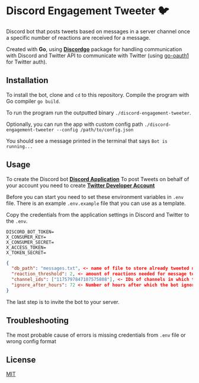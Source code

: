 # Discord Engagement Tweeter 🐦

Discord bot that posts tweets based on messages in a server channel once a specific number of reactions are received for a message.

Created with **Go**, using **[Discordgo](https://github.com/bwmarrin/discordgo)** package for handling communication with Discord and Twitter API
to communicate with Twitter (using [go-oauth1](github.com/klaidas/go-oauth1) for Twitter auth).

## Installation

To install the bot, clone and `cd` to this repository. Compile the program with Go compiler `go build`.

To run the program run the outputted binary `./discord-engagement-tweeter`.

Optionally, you can run the app with custom config path `./discord-engagement-tweeter --config /path/to/config.json`

You should see a message printed in the terminal that says `Bot is running...`

## Usage

To create the Discord bot **[Discord Application](https://discord.com/developers/applications?new_application=true)**
To post Tweets on behalf of your account you need to create **[Twitter Developer Account](https://developer.twitter.com/en)**

Before you can start you need to set these environment variables in `.env` file. There is an example `.env.example` file that you can use as a template.

Copy the credentials from the application settings in Discord and Twitter to the `.env`.

```
DISCORD_BOT_TOKEN=
X_CONSUMER_KEY=
X_CONSUMER_SECRET=
X_ACCESS_TOKEN=
X_TOKEN_SECRET=
```

```json
{
  "db_path": "messages.txt", <- name of file to store already tweeted messages to avoid duplicate tweets
  "reaction_threshold": 2, <- amount of reactions needed for message to be posted on Twitter
  "channel_ids": ["1175797847107575808"], <- IDs of channels in which the bot listens to reactions
  "ignore_after_hours": 72 <- Number of hours after which the bot ignores the new reactions (To avoid tweeting old messages)
}
```

The last step is to invite the bot to your server.

## Troubleshooting

The most probable cause of errors is missing credentials from `.env` file or wrong config format

## License

[MIT](https://github.com/AdamAlberty/discord-engagement-tweeter/LICENSE)
